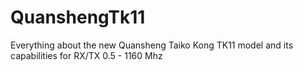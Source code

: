 # QuanshengTk11
Everything about the new Quansheng Taiko Kong TK11 model and its capabilities for RX/TX 0.5 - 1160 Mhz
